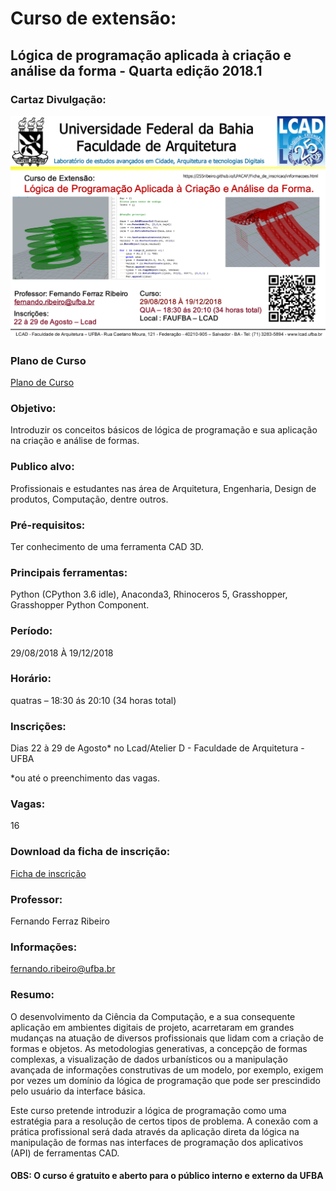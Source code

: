
# **Curso de extensão:**

## **Lógica de programação aplicada à criação e análise da forma - Quarta edição 2018.1**

### **Cartaz Divulgação:**

![cartaz](Cartaz_LPACAF_2018-2.jpg)

### **Plano de Curso**

[Plano de Curso](https://255ribeiro.github.io/LPACAF/)

### **Objetivo:**

Introduzir os conceitos básicos de lógica de programação e sua aplicação na criação e análise de formas.

### **Publico alvo:**

Profissionais e estudantes nas área de Arquitetura, Engenharia, Design de produtos, Computação, dentre outros.

### **Pré-requisitos:**

Ter conhecimento de uma ferramenta CAD 3D.

### **Principais ferramentas:**

Python (CPython 3.6 idle), Anaconda3, Rhinoceros 5, Grasshopper, Grasshopper Python Component.

### **Período:**

29/08/2018 À 19/12/2018

### **Horário:**

quatras  – 18:30 ás 20:10 (34 horas total)

### **Inscrições:**

Dias 22 à 29 de Agosto* no Lcad/Atelier D - Faculdade de Arquitetura - UFBA

*ou até o preenchimento das vagas.

### **Vagas:**

16

### **Download da ficha de inscrição:**

[Ficha de inscrição](.\LPACAF_inscricao_2018_2.doc)

### **Professor:**

Fernando Ferraz Ribeiro

### **Informações:**

fernando.ribeiro@ufba.br

### **Resumo:**

O desenvolvimento da Ciência da Computação, e a sua consequente aplicação em ambientes digitais de projeto, acarretaram em grandes mudanças na atuação de diversos profissionais que lidam com a criação de formas e objetos. As metodologias generativas, a concepção de formas complexas, a visualização de dados urbanísticos ou a manipulação avançada de informações construtivas de um modelo, por exemplo, exigem por vezes um domínio da lógica de programação que pode ser prescindido pelo usuário da interface básica.

Este curso pretende introduzir a lógica de programação como uma estratégia para a resolução de certos tipos de problema. A conexão com a prática profissional será dada através da aplicação direta da lógica na manipulação de formas nas interfaces de programação dos aplicativos (API) de ferramentas CAD.

#### **OBS: O curso é gratuito e aberto para o público interno e externo da UFBA**
